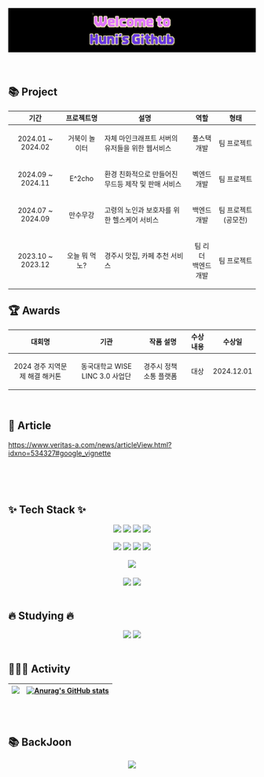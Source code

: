 <div align="center">
  <img width="800px" src = "https://github.com/JSH0905/JSH0905/blob/main/%EA%B9%83%ED%97%88%EB%B8%8C%20%EB%A9%94%EC%9D%B8%20%ED%97%A4%EB%8D%94.gif" >
</div>
<br/>
<br/>

## 📚 Project
|  기간  |  프로젝트명  |  설명  |  역할  |  형태  |
|-------|-----------|-------|-------|-------|
| <p align="center"> 2024.01 ~ 2024.02 </p> | <p align="center"> 거북이 놀이터 </p> | 자체 마인크래프트 서버의 유저들을 위한 웹서비스 | <p align="center">  풀스택 개발  </p> | <p align="center"> 팀 프로젝트 </p> |
| <p align="center"> 2024.09 ~ 2024.11 </p> | <p align="center"> E^2cho </p> | 환경 친화적으로 만들어진 무드등 제작 및 판매 서비스 | <p align="center">  벡엔드 개발  </p> | <p align="center"> 팀 프로젝트 </p> |
| <p align="center"> 2024.07 ~ 2024.09 </p> | <p align="center"> 만수무강 </p> | 고령의 노인과 보호자를 위한 헬스케어 서비스 | <p align="center">  백엔드 개발 </p> | <p align="center"> 팀 프로젝트(공모전) </p> |
| <p align="center"> 2023.10 ~ 2023.12 </p> | <p align="center"> 오늘 뭐 먹노? </p> | 경주시 맛집, 카페 추천 서비스 | <p align="center">  팀 리더 <br/> 백엔드 개발 </p> | <p align="center"> 팀 프로젝트 </p> |

## 🏆 Awards
| 대회명 | 기관 | 작품 설명 | 수상 내용 | 수상일 |
|----------|---------|-----|-----|-----|
| <p align="center"> 2024 경주 지역문제 해결 해커톤 </p> | <p align="center"> 동국대학교 WISE LINC 3.0 사업단 </p> | 경주시 정책 소통 플랫폼 | <p align="center"> 대상 | <p align="center"> 2024.12.01 </p> |
<br/>

## 📰 Article
https://www.veritas-a.com/news/articleView.html?idxno=534327#google_vignette
<br/><br/>


<br/>
<br/>

## ✨ Tech Stack ✨ 
<div align="center">
  <img src="https://img.shields.io/badge/springboot-6DB33F?style=for-the-badge&logo=Spring Boot&logoColor=white"> 
  <img src="https://img.shields.io/badge/python-3670A0?style=for-the-badge&logo=python&logoColor=ffdd54">
  <img src="https://img.shields.io/badge/node.js-339933?style=for-the-badge&logo=Node.js&logoColor=white">
  <img src="https://img.shields.io/badge/apache tomcat-F8DC75?style=for-the-badge&logo=apachetomcat&logoColor=black">
<br/>
<br/>

  <img src="https://img.shields.io/badge/mysql-4479A1?style=for-the-badge&logo=MySQL&logoColor=white">
  <img src="https://img.shields.io/badge/git-F05032?style=for-the-badge&logo=git&logoColor=white">
  <img src="https://img.shields.io/badge/github-181717?style=for-the-badge&logo=github&logoColor=white">
  <img src="https://img.shields.io/badge/docker-2496ED?style=for-the-badge&logo=docker&logoColor=white">  
<br/>
<br/>

  <img src="https://img.shields.io/badge/firebase-DD2C00?style=for-the-badge&logo=firebase&logoColor=black">
<br/>
<br/>

  <img src="https://img.shields.io/badge/figma-F24E1E?style=for-the-badge&logo=figma&logoColor=black">
  <img src="https://img.shields.io/badge/notion-FFFFFF?style=for-the-badge&logo=notion&logoColor=black">

  
<br/>
<br/>
</div>


## 🔥 Studying 🔥 
<div align="center">
  <img src="https://img.shields.io/badge/next.js-000000?style=for-the-badge&logo=nextdotjs&logoColor=white"> 
  <img src="https://img.shields.io/badge/Tailwind_CSS-grey?style=for-the-badge&logo=tailwind-css&logoColor=38B2AC">
<br/>
<br/>
</div>


## 🧑🏻‍💻 Activity
| ![](http://github-profile-summary-cards.vercel.app/api/cards/profile-details?username=JSH0905&theme=radical) | [![Anurag's GitHub stats](https://github-readme-stats.vercel.app/api?username=JSH0905&theme=radical)](https://github.com/anuraghazra/github-readme-stats) |
| ------------- | ------------- |

<br/>
<br/>

## 📚 BackJoon
<div align="center">
  <img src="http://mazassumnida.wtf/api/v2/generate_badge?boj=wjdtjdgns905" />
</div>
  

